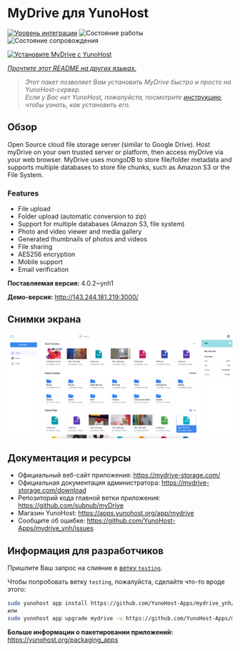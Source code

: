 <!--
Важно: этот README был автоматически сгенерирован <https://github.com/YunoHost/apps/tree/master/tools/readme_generator>
Он НЕ ДОЛЖЕН редактироваться вручную.
-->

# MyDrive для YunoHost

[![Уровень интеграции](https://apps.yunohost.org/badge/integration/mydrive)](https://ci-apps.yunohost.org/ci/apps/mydrive/)
![Состояние работы](https://apps.yunohost.org/badge/state/mydrive)
![Состояние сопровождения](https://apps.yunohost.org/badge/maintained/mydrive)

[![Установите MyDrive с YunoHost](https://install-app.yunohost.org/install-with-yunohost.svg)](https://install-app.yunohost.org/?app=mydrive)

*[Прочтите этот README на других языках.](./ALL_README.md)*

> *Этот пакет позволяет Вам установить MyDrive быстро и просто на YunoHost-сервер.*  
> *Если у Вас нет YunoHost, пожалуйста, посмотрите [инструкцию](https://yunohost.org/install), чтобы узнать, как установить его.*

## Обзор

Open Source cloud file storage server (similar to Google Drive). Host myDrive on your own trusted server or platform, then access myDrive via your web browser. MyDrive uses mongoDB to store file/folder metadata and supports multiple databases to store file chunks, such as Amazon S3 or the File System.

### Features

- File upload
- Folder upload (automatic conversion to zip)
- Support for multiple databases (Amazon S3, file system)
- Photo and video viewer and media gallery
- Generated thumbnails of photos and videos
- File sharing
- AES256 encryption
- Mobile support
- Email verification


**Поставляемая версия:** 4.0.2~ynh1

**Демо-версия:** <http://143.244.181.219:3000/>

## Снимки экрана

![Снимок экрана MyDrive](./doc/screenshots/screenshot.png)

## Документация и ресурсы

- Официальный веб-сайт приложения: <https://mydrive-storage.com/>
- Официальная документация администратора: <https://mydrive-storage.com/download>
- Репозиторий кода главной ветки приложения: <https://github.com/subnub/myDrive>
- Магазин YunoHost: <https://apps.yunohost.org/app/mydrive>
- Сообщите об ошибке: <https://github.com/YunoHost-Apps/mydrive_ynh/issues>

## Информация для разработчиков

Пришлите Ваш запрос на слияние в [ветку `testing`](https://github.com/YunoHost-Apps/mydrive_ynh/tree/testing).

Чтобы попробовать ветку `testing`, пожалуйста, сделайте что-то вроде этого:

```bash
sudo yunohost app install https://github.com/YunoHost-Apps/mydrive_ynh/tree/testing --debug
или
sudo yunohost app upgrade mydrive -u https://github.com/YunoHost-Apps/mydrive_ynh/tree/testing --debug
```

**Больше информации о пакетировании приложений:** <https://yunohost.org/packaging_apps>
